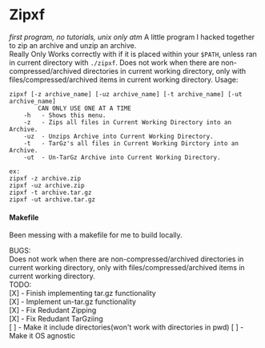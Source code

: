 # Zipxf
*first program, no tutorials, unix only atm*
A little program I hacked together to zip an archive and unzip an archive. \
Really Only Works correctly with if it is placed within your `$PATH`, unless ran in current directory with `./zipxf`.
Does not work when there are non-compressed/archived directories in current working directory, only with files/compressed/archived items in current working directory.
Usage:
```
zipxf [-z archive_name] [-uz archive_name] [-t archive_name] [-ut archive_name]
        CAN ONLY USE ONE AT A TIME
    -h   - Shows this menu.
    -z   - Zips all files in Current Working Directory into an Archive.
    -uz  - Unzips Archive into Current Working Directory.
    -t   - TarGz's all files in Current Working Dirctory into an Archive.
    -ut  - Un-TarGz Archive into Current Working Directory.

ex:
zipxf -z archive.zip
zipxf -uz archive.zip
zipxf -t archive.tar.gz
zipxf -ut archive.tar.gz
```

#### Makefile
Been messing with a makefile for me to build locally.


BUGS: \
Does not work when there are non-compressed/archived directories in current working directory, only with files/compressed/archived items in current working directory.
 \
TODO: \
[X] - Finish implementing tar.gz functionality \
[X] - Implement un-tar.gz functionality \
[X] - Fix Redudant Zipping \
[X] - Fix Redudant TarGziing \
[ ] - Make it include directories(won't work with directories in pwd)
[ ] - Make it OS agnostic
